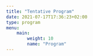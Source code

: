 ```yaml
---
title: "Tentative Program"
date: 2021-07-17T17:36:23+02:00
type: program
menu:
    main:
        weight: 10
        name: "Program"
---
```

